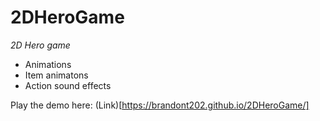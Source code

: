 # 2DHeroGame

*2D Hero game*
- Animations
- Item animatons
- Action sound effects

Play the demo here: (Link)[https://brandont202.github.io/2DHeroGame/]
